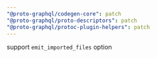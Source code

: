 ```yaml
---
"@proto-graphql/codegen-core": patch
"@proto-graphql/proto-descriptors": patch
"@proto-graphql/protoc-plugin-helpers": patch
---
```


support `emit_imported_files` option
